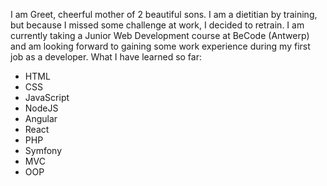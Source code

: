 I am Greet, cheerful mother of 2 beautiful sons.
I am a dietitian by training, but because I missed some challenge at work, I decided to retrain.
I am currently taking a Junior Web Development course at BeCode (Antwerp) and am looking forward to gaining some work experience during my first job as a developer.
What I have learned so far: 
  - HTML
  - CSS
  - JavaScript
  - NodeJS
  - Angular
  - React
  - PHP
  - Symfony
  - MVC
  - OOP
  
